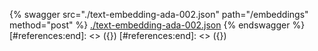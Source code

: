 [#references:start]: <> ({ "template": "openapi" })
[#references:start]: <> ({ "template": "openapi" })
{% swagger src="./text-embedding-ada-002.json" path="/embeddings" method="post" %}
[./text-embedding-ada-002.json](./text-embedding-ada-002.json)
{% endswagger %}
[#references:end]: <> ({})
[#references:end]: <> ({})